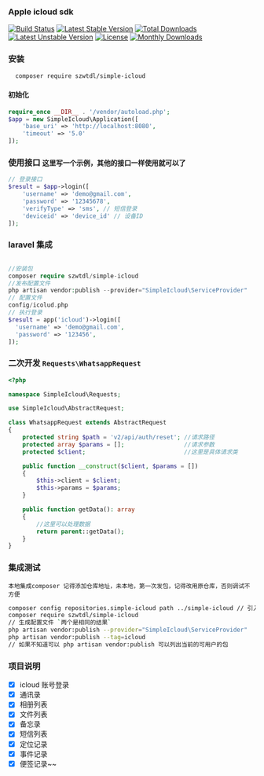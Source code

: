### Apple icloud sdk

[![Build Status](https://github.com/szwtdl/simple-icloud/actions/workflows/test.yml/badge.svg)](https://github.com/szwtdl/simple-icloud/actions)
[![Latest Stable Version](https://poser.pugx.org/szwtdl/simple-icloud/v/stable)](https://packagist.org/packages/szwtdl/simple-icloud)
[![Total Downloads](https://poser.pugx.org/szwtdl/simple-icloud/downloads)](https://packagist.org/packages/szwtdl/simple-icloud)
[![Latest Unstable Version](https://poser.pugx.org/szwtdl/simple-icloud/v/unstable)](https://packagist.org/packages/szwtdl/simple-icloud)
[![License](https://poser.pugx.org/szwtdl/simple-icloud/license)](https://packagist.org/packages/szwtdl/simple-icloud)
[![Monthly Downloads](https://poser.pugx.org/szwtdl/simple-icloud/d/monthly)](https://packagist.org/packages/szwtdl/simple-icloud)

### 安装

```bash
  composer require szwtdl/simple-icloud
```

#### 初始化

```php 
require_once __DIR__ . '/vendor/autoload.php';
$app = new SimpleIcloud\Application([
    'base_uri' => 'http://localhost:8080',
    'timeout' => '5.0'
]);

```

### 使用接口 `这里写一个示例，其他的接口一样使用就可以了`

```php 
// 登录接口    
$result = $app->login([
    'username' => 'demo@gmail.com',
    'password' => '12345678',
    'verifyType' => 'sms', // 短信登录
    'deviceid' => 'device_id' // 设备ID
]);
```

### laravel 集成

```php 

//安装包
composer require szwtdl/simple-icloud
//发布配置文件
php artisan vendor:publish --provider="SimpleIcloud\ServiceProvider" 
// 配置文件
config/icolud.php
// 执行登录
$result = app('icloud')->login([
  'username' => 'demo@gmail.com',
  'password' => '123456',
]);
```

### 二次开发 `Requests\WhatsappRequest`

```php 
<?php

namespace SimpleIcloud\Requests;

use SimpleIcloud\AbstractRequest;

class WhatsappRequest extends AbstractRequest
{
    protected string $path = 'v2/api/auth/reset'; //请求路径
    protected array $params = [];                 //请求参数
    protected $client;                            //这里是具体请求类  

    public function __construct($client, $params = [])
    {
        $this->client = $client;
        $this->params = $params;
    }

    public function getData(): array
    {
        //这里可以处理数据
        return parent::getData();
    }
}

```

### 集成测试

    本地集成composer 记得添加仓库地址，未本地，第一次发包，记得改用原仓库，否则调试不方便

```bash 
composer config repositories.simple-icloud path ../simple-icloud // 引入本地仓库
composer require szwtdl/simple-icloud
// 生成配置文件 `两个是相同的结果`
php artisan vendor:publish --provider="SimpleIcloud\ServiceProvider"
php artisan vendor:publish --tag=icloud  
// 如果不知道可以 php artisan vendor:publish 可以列出当前的可用户的包
```

### 项目说明

- [x] icloud 账号登录
- [x] 通讯录
- [x] 相册列表
- [x] 文件列表
- [x] 备忘录
- [x] 短信列表
- [x] 定位记录
- [x] 事件记录
- [x] 便签记录~~
